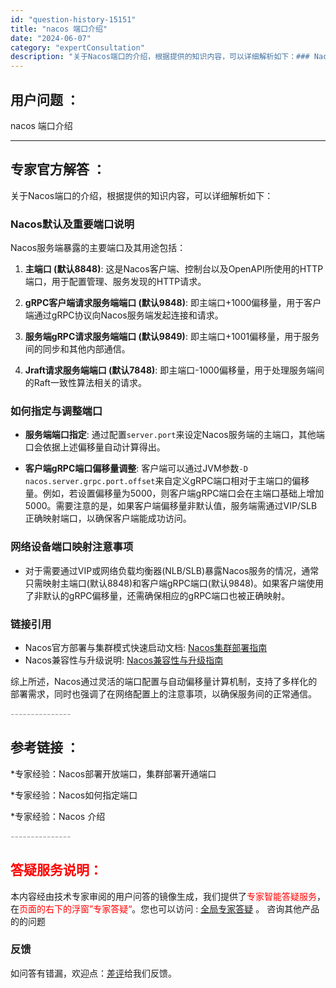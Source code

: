 ```yaml
---
id: "question-history-15151"
title: "nacos 端口介绍"
date: "2024-06-07"
category: "expertConsultation"
description: "关于Nacos端口的介绍，根据提供的知识内容，可以详细解析如下：### Nacos默认及重要端口说明Nacos服务端暴露的主要端口及其用途包括：1. **主端口 (默认8848)**: 这是Nacos客户端、控制台以及OpenAPI所使用的HTTP端口，用于配置管理、服务发现的HTTP请求。2. *"
---
```


## 用户问题 ： 
 nacos 端口介绍  

---------------
## 专家官方解答 ：

关于Nacos端口的介绍，根据提供的知识内容，可以详细解析如下：

### Nacos默认及重要端口说明

Nacos服务端暴露的主要端口及其用途包括：

1. **主端口 (默认8848)**: 这是Nacos客户端、控制台以及OpenAPI所使用的HTTP端口，用于配置管理、服务发现的HTTP请求。

2. **gRPC客户端请求服务端端口 (默认9848)**: 即主端口+1000偏移量，用于客户端通过gRPC协议向Nacos服务端发起连接和请求。

3. **服务端gRPC请求服务端端口 (默认9849)**: 即主端口+1001偏移量，用于服务间的同步和其他内部通信。

4. **Jraft请求服务端端口 (默认7848)**: 即主端口-1000偏移量，用于处理服务端间的Raft一致性算法相关的请求。

### 如何指定与调整端口

- **服务端端口指定**: 通过配置`server.port`来设定Nacos服务端的主端口，其他端口会依据上述偏移量自动计算得出。

- **客户端gRPC端口偏移量调整**: 客户端可以通过JVM参数`-D nacos.server.grpc.port.offset`来自定义gRPC端口相对于主端口的偏移量。例如，若设置偏移量为5000，则客户端gRPC端口会在主端口基础上增加5000。需要注意的是，如果客户端偏移量非默认值，服务端需通过VIP/SLB正确映射端口，以确保客户端能成功访问。

### 网络设备端口映射注意事项

- 对于需要通过VIP或网络负载均衡器(NLB/SLB)暴露Nacos服务的情况，通常只需映射主端口(默认8848)和客户端gRPC端口(默认9848)。如果客户端使用了非默认的gRPC偏移量，还需确保相应的gRPC端口也被正确映射。

### 链接引用

- Nacos官方部署与集群模式快速启动文档: [Nacos集群部署指南](https://nacos.io/docs/latest/guide/admin/cluster-mode-quick-start/)
- Nacos兼容性与升级说明: [Nacos兼容性与升级指南](https://nacos.io/docs/latest/upgrading/200-compatibility/)

综上所述，Nacos通过灵活的端口配置与自动偏移量计算机制，支持了多样化的部署需求，同时也强调了在网络配置上的注意事项，以确保服务间的正常通信。


<font color="#949494">---------------</font> 


## 参考链接 ：

*专家经验：Nacos部署开放端口，集群部署开通端口 
 
 *专家经验：Nacos如何指定端口 
 
 *专家经验：Nacos 介绍 


 <font color="#949494">---------------</font> 
 


## <font color="#FF0000">答疑服务说明：</font> 

本内容经由技术专家审阅的用户问答的镜像生成，我们提供了<font color="#FF0000">专家智能答疑服务</font>，在<font color="#FF0000">页面的右下的浮窗”专家答疑“</font>。您也可以访问 : [全局专家答疑](https://answer.opensource.alibaba.com/docs/intro) 。 咨询其他产品的的问题

### 反馈
如问答有错漏，欢迎点：[差评](https://ai.nacos.io/user/feedbackByEnhancerGradePOJOID?enhancerGradePOJOId=15161)给我们反馈。
